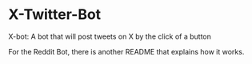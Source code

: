# X-Twitter-Bot
 X-bot: A bot that will post tweets on X by the click of a button

 For the Reddit Bot, there is another README that explains how it works.
